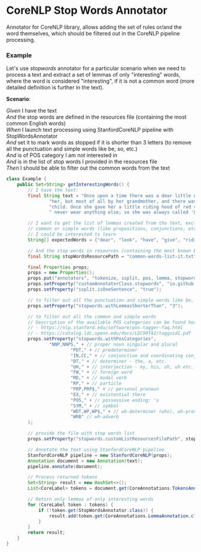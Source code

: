 # CoreNLP Stop Words Annotator

Annotator for CoreNLP library, allows adding the set of rules or/and the word themselves, which should be filtered out in the
CoreNLP pipeline processing.

### Example
Let's use *stopwords* annotator for a particular scenario when we need to process a text and extract a set of lemmas of only
"interesting" words, where the word is considered "interesting", if it is not a common word (more detailed definition is further in the text).

**Scenario**:

*Given* I have the text  
*And* the stop words are defined in the resources file (containing the most common English words)  
*When* I launch text processing using StanfordCoreNLP pipeline with StopWordsAnnotator  
*And* set it to mark words as stopped if it is shorter than 3 letters (to remove all the punctuation and simple words like be, so, etc.)  
*And* is of POS category I am not interested in  
*And* is in the list of stop words I provided in the resources file  
*Then* I should be able to filter out the common words from the text

```java
class Example {
    public Set<String> getInterestingWords() {
        // I have the text:
        final String text = "Once upon a time there was a dear little girl who was loved by everyone who looked at " +
                "her, but most of all by her grandmother, and there was nothing that she would not have given to the " +
                "child. Once she gave her a little riding hood of red velvet, which suited her so well that she would" +
                " never wear anything else; so she was always called 'Little Red Riding Hood.'";

        // I want to get the list of lemmas created from the text, excluding words from the provided list and all the
        // common or simple words (like propositions, conjunctions, etc.), since I want to extract only the words
        // I could be interested to learn
        String[] expectedWords = {"dear", "look", "have", "give", "riding", "hood", "velvet", "suit", "wear", "call"};

        // And the stop words in resources (containing the most known English words)
        final String stopWordsResourcePath = "common-words-list-it.txt";

        final Properties props;
        props = new Properties();
        props.put("annotators", "tokenize, ssplit, pos, lemma, stopwords");
        props.setProperty("customAnnotatorClass.stopwords", "io.github.pepperkit.corenlp.stopwords.StopWordsAnnotator");
        props.setProperty("ssplit.isOneSentence", "true");

        // to filter out all the punctuation and simple words like be, so, etc.
        props.setProperty("stopwords.withLemmasShorterThan", "3");

        // to filter out all the common and simple words
        // Description of the available POS categories can be found here:
        // - https://nlp.stanford.edu/software/pos-tagger-faq.html
        // - https://catalog.ldc.upenn.edu/docs/LDC99T42/tagguid1.pdf
        props.setProperty("stopwords.withPosCategories",
                "NNP,NNPS," + // proper noun singular and plural
                        "PDT," + // predeterminer
                        "IN,CC," + // conjunction and coordinating conjunction (but, and etc.)
                        "DT," + // determiner - the, a, etc.
                        "UH," + // interjection - my, his, oh, uh etc.
                        "FW," + // foreign word
                        "MD," + // modal verb
                        "RP," + // particle
                        "PRP,PRP$," + // personal pronoun
                        "EX," + // existential there
                        "POS," + // possessive ending: 's
                        "SYM," + // symbol
                        "WDT,WP,WP$," + // wh-determiner (who), wh-pronoun (who, what, whom) and possessive wh-pronoun (whose)
                        "WRB" // wh-adverb
        );

        // provide the file with stop words list
        props.setProperty("stopwords.customListResourcesFilePath", stopWordsResourcePath);

        // Annotate the text using StanfordCoreNLP pipeline
        StanfordCoreNLP pipeline = new StanfordCoreNLP(props);
        Annotation document = new Annotation(text);
        pipeline.annotate(document);

        // Process returned tokens
        Set<String> result = new HashSet<>();
        List<CoreLabel> tokens = document.get(CoreAnnotations.TokensAnnotation.class);

        // Return only lemmas of only interesting words
        for (CoreLabel token : tokens) {
            if (!token.get(StopWordsAnnotator.class)) {
                result.add(token.get(CoreAnnotations.LemmaAnnotation.class));
            }
        }
        return result;
    }
}
```